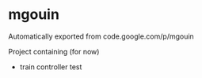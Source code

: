 # mgouin
Automatically exported from code.google.com/p/mgouin

Project containing (for now)
- train controller test

